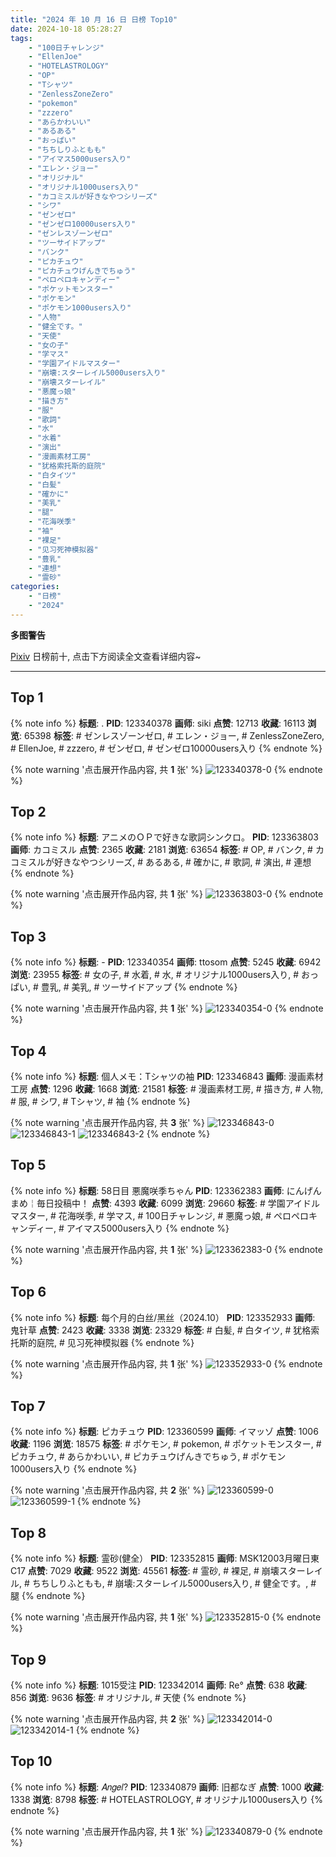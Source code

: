 ```yaml
---
title: "2024 年 10 月 16 日 日榜 Top10"
date: 2024-10-18 05:28:27
tags:
    - "100日チャレンジ"
    - "EllenJoe"
    - "HOTELASTROLOGY"
    - "OP"
    - "Tシャツ"
    - "ZenlessZoneZero"
    - "pokemon"
    - "zzzero"
    - "あらかわいい"
    - "あるある"
    - "おっぱい"
    - "ちちしりふともも"
    - "アイマス5000users入り"
    - "エレン・ジョー"
    - "オリジナル"
    - "オリジナル1000users入り"
    - "カコミスルが好きなやつシリーズ"
    - "シワ"
    - "ゼンゼロ"
    - "ゼンゼロ10000users入り"
    - "ゼンレスゾーンゼロ"
    - "ツーサイドアップ"
    - "バンク"
    - "ピカチュウ"
    - "ピカチュウげんきでちゅう"
    - "ペロペロキャンディー"
    - "ポケットモンスター"
    - "ポケモン"
    - "ポケモン1000users入り"
    - "人物"
    - "健全です。"
    - "天使"
    - "女の子"
    - "学マス"
    - "学園アイドルマスター"
    - "崩壊:スターレイル5000users入り"
    - "崩壊スターレイル"
    - "悪魔っ娘"
    - "描き方"
    - "服"
    - "歌詞"
    - "水"
    - "水着"
    - "演出"
    - "漫画素材工房"
    - "犹格索托斯的庭院"
    - "白タイツ"
    - "白髪"
    - "確かに"
    - "美乳"
    - "腿"
    - "花海咲季"
    - "袖"
    - "裸足"
    - "见习死神模拟器"
    - "豊乳"
    - "連想"
    - "霊砂"
categories:
    - "日榜"
    - "2024"
---
```


<i class="fa fa-triangle-exclamation"></i>**多图警告**<i class="fa fa-triangle-exclamation"></i>

[Pixiv](https://www.pixiv.net/) 日榜前十, 点击下方阅读全文查看详细内容~

<!-- more -->

---

## Top 1

{% note info %}
**标题**: .
**PID**: 123340378 **画师**: siki
**点赞**: 12713 **收藏**: 16113 **浏览**: 65398
**标签**: # ゼンレスゾーンゼロ, # エレン・ジョー, # ZenlessZoneZero, # EllenJoe, # zzzero, # ゼンゼロ, # ゼンゼロ10000users入り
{% endnote %}

{% note warning '点击展开作品内容, 共 **1** 张' %}
![123340378-0](https://i.pixiv.re/img-original/img/2024/10/15/00/00/35/123340378_p0.jpg)
{% endnote %}

## Top 2

{% note info %}
**标题**: アニメのＯＰで好きな歌詞シンクロ。
**PID**: 123363803 **画师**: カコミスル
**点赞**: 2365 **收藏**: 2181 **浏览**: 63654
**标签**: # OP, # バンク, # カコミスルが好きなやつシリーズ, # あるある, # 確かに, # 歌詞, # 演出, # 連想
{% endnote %}

{% note warning '点击展开作品内容, 共 **1** 张' %}
![123363803-0](https://i.pixiv.re/img-original/img/2024/10/15/21/50/33/123363803_p0.jpg)
{% endnote %}

## Top 3

{% note info %}
**标题**: -
**PID**: 123340354 **画师**: ttosom
**点赞**: 5245 **收藏**: 6942 **浏览**: 23955
**标签**: # 女の子, # 水着, # 水, # オリジナル1000users入り, # おっぱい, # 豊乳, # 美乳, # ツーサイドアップ
{% endnote %}

{% note warning '点击展开作品内容, 共 **1** 张' %}
![123340354-0](https://i.pixiv.re/img-original/img/2024/10/15/00/00/29/123340354_p0.jpg)
{% endnote %}

## Top 4

{% note info %}
**标题**: 個人メモ：Tシャツの袖
**PID**: 123346843 **画师**: 漫画素材工房
**点赞**: 1296 **收藏**: 1668 **浏览**: 21581
**标签**: # 漫画素材工房, # 描き方, # 人物, # 服, # シワ, # Tシャツ, # 袖
{% endnote %}

{% note warning '点击展开作品内容, 共 **3** 张' %}
![123346843-0](https://i.pixiv.re/img-original/img/2024/10/15/06/00/04/123346843_p0.jpg)
![123346843-1](https://i.pixiv.re/img-original/img/2024/10/15/06/00/04/123346843_p1.jpg)
![123346843-2](https://i.pixiv.re/img-original/img/2024/10/15/06/00/04/123346843_p2.jpg)
{% endnote %}

## Top 5

{% note info %}
**标题**: 58日目 悪魔咲季ちゃん
**PID**: 123362383 **画师**: にんげんまめ￤毎日投稿中！
**点赞**: 4393 **收藏**: 6099 **浏览**: 29660
**标签**: # 学園アイドルマスター, # 花海咲季, # 学マス, # 100日チャレンジ, # 悪魔っ娘, # ペロペロキャンディー, # アイマス5000users入り
{% endnote %}

{% note warning '点击展开作品内容, 共 **1** 张' %}
![123362383-0](https://i.pixiv.re/img-original/img/2024/10/15/21/03/30/123362383_p0.png)
{% endnote %}

## Top 6

{% note info %}
**标题**: 每个月的白丝/黑丝（2024.10）
**PID**: 123352933 **画师**: 鬼针草
**点赞**: 2423 **收藏**: 3338 **浏览**: 23329
**标签**: # 白髪, # 白タイツ, # 犹格索托斯的庭院, # 见习死神模拟器
{% endnote %}

{% note warning '点击展开作品内容, 共 **1** 张' %}
![123352933-0](https://i.pixiv.re/img-original/img/2024/10/15/13/42/49/123352933_p0.jpg)
{% endnote %}

## Top 7

{% note info %}
**标题**: ピカチュウ
**PID**: 123360599 **画师**: イマッゾ
**点赞**: 1006 **收藏**: 1196 **浏览**: 18575
**标签**: # ポケモン, # pokemon, # ポケットモンスター, # ピカチュウ, # あらかわいい, # ピカチュウげんきでちゅう, # ポケモン1000users入り
{% endnote %}

{% note warning '点击展开作品内容, 共 **2** 张' %}
![123360599-0](https://i.pixiv.re/img-original/img/2024/10/15/20/07/45/123360599_p0.png)
![123360599-1](https://i.pixiv.re/img-original/img/2024/10/15/20/07/45/123360599_p1.png)
{% endnote %}

## Top 8

{% note info %}
**标题**: 霊砂(健全）
**PID**: 123352815 **画师**: MSK12003月曜日東C17
**点赞**: 7029 **收藏**: 9522 **浏览**: 45561
**标签**: # 霊砂, # 裸足, # 崩壊スターレイル, # ちちしりふともも, # 崩壊:スターレイル5000users入り, # 健全です。, # 腿
{% endnote %}

{% note warning '点击展开作品内容, 共 **1** 张' %}
![123352815-0](https://i.pixiv.re/img-original/img/2024/10/15/13/34/38/123352815_p0.jpg)
{% endnote %}

## Top 9

{% note info %}
**标题**: 1015受注
**PID**: 123342014 **画师**: Re°
**点赞**: 638 **收藏**: 856 **浏览**: 9636
**标签**: # オリジナル, # 天使
{% endnote %}

{% note warning '点击展开作品内容, 共 **2** 张' %}
![123342014-0](https://i.pixiv.re/img-original/img/2024/10/15/00/38/39/123342014_p0.png)
![123342014-1](https://i.pixiv.re/img-original/img/2024/10/15/00/38/39/123342014_p1.png)
{% endnote %}

## Top 10

{% note info %}
**标题**: 𝐴𝑛𝑔𝑒𝑙?
**PID**: 123340879 **画师**: 旧都なぎ
**点赞**: 1000 **收藏**: 1338 **浏览**: 8798
**标签**: # HOTELASTROLOGY, # オリジナル1000users入り
{% endnote %}

{% note warning '点击展开作品内容, 共 **1** 张' %}
![123340879-0](https://i.pixiv.re/img-original/img/2024/10/15/00/06/14/123340879_p0.jpg)
{% endnote %}
